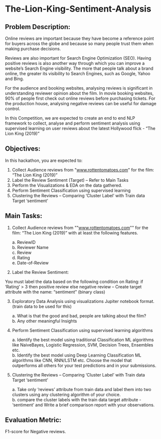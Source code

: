 # The-Lion-King-Sentiment-Analysis
## Problem Description:

Online reviews are important because they have become a reference point for buyers across the globe and because so many people trust them when making purchase decisions.

Reviews are also important for Search Engine Optimization (SEO). Having positive reviews is also another way through which you can improve a website’s Search Engine visibility. The more that people talk about a brand online, the greater its visibility to Search Engines, such as Google, Yahoo and Bing.

For the audience and booking websites, analysing reviews is significant in understanding reviewer opinion about the film. In movie booking websites, 90% of people first check out online reviews before purchasing tickets.
For the production house, analysing negative reviews can be useful for damage control.

In this Competition, we are expected to create an end to end NLP framework to collect, analyse and perform sentiment analysis using supervised learning on user reviews about the latest Hollywood flick - “The Lion King (2019)”

## Objectives:

In this hackathon, you are expected to: 

1. Collect Audience reviews from "www.rottentomatoes.com" for the film:
“The Lion King (2019)”
2. Label the Review Sentiment (Target) – Refer to Main Tasks
3. Perform the Visualizations & EDA on the data gathered.
4. Perform Sentiment Classification using supervised learning
5. Clustering the Reviews – Comparing ‘Cluster Label’ with Train data Target ‘sentiment’

## Main Tasks: 

1. Collect Audience reviews from ""www.rottentomatoes.com"" for the film: “The Lion King (2019)” with at least the following features.
  
    a. ReviewID<br>
    b. Reviewer Name<br>
    c. Review<br>
    d. Rating<br>
    e. Date-of-Review<br>

2. Label the Review Sentiment:

You must label the data based on the following condition on Rating:
if ‘Rating’ > 3 then positive review else negative review – Create target attribute with the name: “sentiment” (binary class)

3. Exploratory Data Analysis using visualizations Jupiter notebook format. (train data to be used for this)

    a. What is that the good and bad, people are talking about the film?<br>
    b. Any other meaningful Insights<br>
    
4. Perform Sentiment Classification using supervised learning algorithms
    
    a. Identify the best model using traditional Classification ML algorithms like NaiveBayes, Logistic Regression, SVM, Decision Trees, Ensembles etc.<br>
    b. Identify the best model using Deep Learning Classification ML algorithms like CNN, RNN/LSTM etc. Choose the model that outperforms all others for your test predictions and in your submissions.<br>

5. Clustering the Reviews – Comparing ‘Cluster Label’ with Train data Target ‘sentiment’ 
    
    a.  Take only ‘reviews’ attribute from train data and label them into two clusters using any clustering algorithm of your choice.<br>
    b.  compare the cluster labels with the train data target attribute - ‘sentiment’ and Write a brief comparison report with your observations.<br>

## Evaluation Metric: 
F1-score for Negative reviews.

